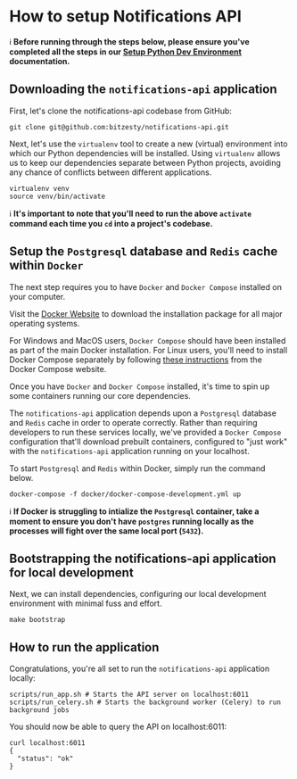 # How to setup Notifications API

ℹ️ **Before running through the steps below, please ensure you've completed all the steps in our [Setup Python Dev Environment](./setup-python-dev-environment.md) documentation.**

## Downloading the `notifications-api` application

First, let's clone the notifications-api codebase from GitHub:

```
git clone git@github.com:bitzesty/notifications-api.git
```

Next, let's use the `virtualenv` tool to create a new (virtual) environment into which our Python dependencies will be installed. Using `virtualenv` allows us to keep our dependencies separate between Python projects, avoiding any chance of conflicts between different applications.

```
virtualenv venv
source venv/bin/activate
```

ℹ️ **It's important to note that you'll need to run the above `activate` command each time you `cd` into a project's codebase.**

## Setup the `Postgresql` database and `Redis` cache within `Docker`

The next step requires you to have `Docker` and `Docker Compose` installed on your computer.  

Visit the [Docker Website](https://docs.docker.com/get-docker/) to download the installation package for all major operating systems.  

For Windows and MacOS users, `Docker Compose` should have been installed as part of the main Docker installation. For Linux users, you'll need to install Docker Compose separately by following [these instructions](https://docs.docker.com/compose/install/) from the Docker Compose website.

Once you have `Docker` and `Docker Compose` installed, it's time to spin up some containers running our core dependencies.  

The `notifications-api` application depends upon a `Postgresql` database and `Redis` cache in order to operate correctly. Rather than requiring developers to run these services locally, we've provided a `Docker Compose` configuration that'll download prebuilt containers, configured to "just work" with the `notifications-api` application running on your localhost.  

To start `Postgresql` and `Redis` within Docker, simply run the command below.

```
docker-compose -f docker/docker-compose-development.yml up
```

ℹ️ **If Docker is struggling to intialize the `Postgresql` container, take a moment to ensure you don't have `postgres` running locally as the processes will fight over the same local port (`5432`).**


 ## Bootstrapping the notifications-api application for local development

  Next, we can install dependencies, configuring our local development environment with minimal fuss and effort.
  ```
  make bootstrap
  ```

 ## How to run the application

 Congratulations, you're all set to run the `notifications-api` application locally:

```
scripts/run_app.sh # Starts the API server on localhost:6011
scripts/run_celery.sh # Starts the background worker (Celery) to run background jobs
```

You should now be able to query the API on localhost:6011:

```
curl localhost:6011
{
  "status": "ok"
}
```
